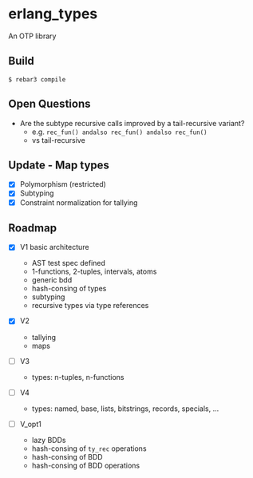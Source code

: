 erlang_types
=====

An OTP library

Build
-----

    $ rebar3 compile

 
Open Questions
-----

* Are the subtype recursive calls improved by a tail-recursive variant?
  * e.g. `rec_fun() andalso rec_fun() andalso rec_fun()`
  * vs tail-recursive


Update - Map types
-----

* [X] Polymorphism (restricted)
* [X] Subtyping
* [X] Constraint normalization for tallying

Roadmap
-----


* [x] V1 basic architecture
  * AST test spec defined
  * 1-functions, 2-tuples, intervals, atoms
  * generic bdd
  * hash-consing of types
  * subtyping
  * recursive types via type references

* [x] V2
  * tallying
  * maps
   
* [ ] V3
  * types: n-tuples, n-functions
  
* [ ] V4
  * types: named, base, lists, bitstrings, records, specials, ...

* [ ] V_opt1
  * lazy BDDs
  * hash-consing of `ty_rec` operations
  * hash-consing of BDD
  * hash-consing of BDD operations
